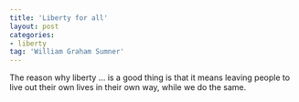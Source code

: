 ```yaml
---
title: 'Liberty for all'
layout: post
categories:
- liberty
tag: 'William Graham Sumner'
---
```


The reason why liberty ... is a good thing is that it means leaving people to live out their own lives in their own way, while we do the same.